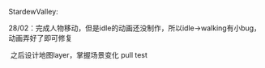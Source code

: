StardewValley:

28/02：完成人物移动，但是idle的动画还没制作，所以idle->walking有小bug，动画弄好了即可修复

​			  之后设计地图layer，掌握场景变化
        pull test
